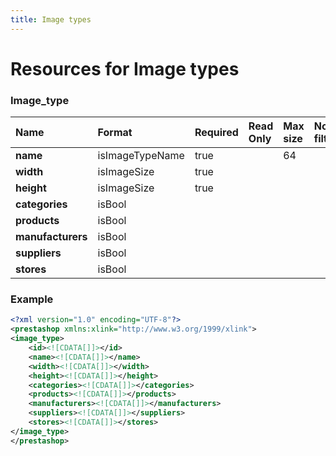 ```yaml
---
title: Image types
---
```


# Resources for Image types

### Image_type

|       Name        |     Format      | Required | Read Only | Max size | Not filterable | Description |
| :---------------- | :-------------- | :------- | :-------- | :------- | :------------- | :---------- |
| **name**          | isImageTypeName | true     |           | 64       |                |             |
| **width**         | isImageSize     | true     |           |          |                |             |
| **height**        | isImageSize     | true     |           |          |                |             |
| **categories**    | isBool          |          |           |          |                |             |
| **products**      | isBool          |          |           |          |                |             |
| **manufacturers** | isBool          |          |           |          |                |             |
| **suppliers**     | isBool          |          |           |          |                |             |
| **stores**        | isBool          |          |           |          |                |             |


### Example

```xml
<?xml version="1.0" encoding="UTF-8"?>
<prestashop xmlns:xlink="http://www.w3.org/1999/xlink">
<image_type>
	<id><![CDATA[]]></id>
	<name><![CDATA[]]></name>
	<width><![CDATA[]]></width>
	<height><![CDATA[]]></height>
	<categories><![CDATA[]]></categories>
	<products><![CDATA[]]></products>
	<manufacturers><![CDATA[]]></manufacturers>
	<suppliers><![CDATA[]]></suppliers>
	<stores><![CDATA[]]></stores>
</image_type>
</prestashop>

```

